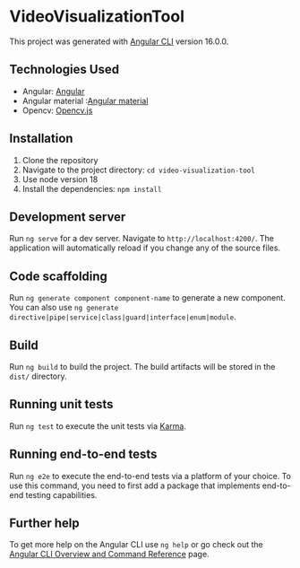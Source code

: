 # VideoVisualizationTool

This project was generated with [Angular CLI](https://github.com/angular/angular-cli) version 16.0.0.

## Technologies Used

- Angular: [Angular](https://angular.io/)
- Angular material :[Angular material](https://material.angular.io/)
- Opencv: [Opencv.js](https://docs.opencv.org/3.4/index.html)

## Installation

1. Clone the repository
2. Navigate to the project directory: `cd video-visualization-tool`
3. Use node version 18
3. Install the dependencies: `npm install`

## Development server

Run `ng serve` for a dev server. Navigate to `http://localhost:4200/`. The application will automatically reload if you change any of the source files.

## Code scaffolding

Run `ng generate component component-name` to generate a new component. You can also use `ng generate directive|pipe|service|class|guard|interface|enum|module`.

## Build

Run `ng build` to build the project. The build artifacts will be stored in the `dist/` directory.

## Running unit tests

Run `ng test` to execute the unit tests via [Karma](https://karma-runner.github.io).

## Running end-to-end tests

Run `ng e2e` to execute the end-to-end tests via a platform of your choice. To use this command, you need to first add a package that implements end-to-end testing capabilities.

## Further help

To get more help on the Angular CLI use `ng help` or go check out the [Angular CLI Overview and Command Reference](https://angular.io/cli) page.
